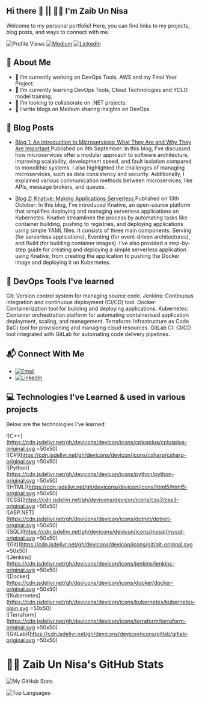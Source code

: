 ## Hi there 👋 || 👩‍💻 I'm Zaib Un Nisa
 Welcome to my personal portfolio! Here, you can find links to my projects, blog posts, and ways to connect with me.

![Profile Views](https://komarev.com/ghpvc/?username=zaibunnisaq&color=green)
[![Medium](https://img.shields.io/badge/Medium-Follow-black?style=flat&logo=medium)](https://medium.com/@zaibunnisachd)
[![LinkedIn](https://img.shields.io/badge/LinkedIn-Connect-blue?style=flat&logo=linkedin)](https://www.linkedin.com/in/zaibunnisachd/)

## 🌟 About Me
- 🔭 I’m currently working on DevOps Tools, AWS and my Final Year Project.
- 🌱 I’m currently learning DevOps Tools, Cloud Technologies and YOLO model training.
- 👯 I’m looking to collaborate on .NET projects.
- 📝 I write blogs on Medium sharing insights on DevOps

## 📝 Blog Posts
- [Blog 1: An Introduction to Microservices: What They Are and Why They Are Important ](https://medium.com/@zaibunnisachd/an-introduction-to-microservices-what-they-are-and-why-they-are-important-22b9c9aa8194)
Published on 9th September: In this blog, I've discussed how microservices offer a modular approach to software architecture, improving scalability, development speed, and fault isolation compared to monolithic systems. I also highlighted the challenges of managing microservices, such as data consistency and security. Additionally, I explained various communication methods between microservices, like APIs, message brokers, and queues.
  
- [Blog 2: Knative: Making Applications Serverless ](https://medium.com/@zaibunnisachd/knative-making-applications-serverless-a5e6239c9096)
Published on 13th October: In this blog, I've introduced Knative, an open-source platform that simplifies deploying and managing serverless applications on Kubernetes. Knative streamlines the process by automating tasks like container building, pushing to registries, and deploying applications using simple YAML files. It consists of three main components: Serving (for serverless applications), Eventing (for event-driven architectures), and Build (for building container images). I’ve also provided a step-by-step guide for creating and deploying a simple serverless application using Knative, from creating the application to pushing the Docker image and deploying it on Kubernetes.

## 📖 DevOps Tools I've learned

Git: Version control system for managing source code.
Jenkins: Continuous integration and continuous deployment (CI/CD) tool.
Docker: Containerization tool for building and deploying applications.
Kubernetes: Container orchestration platform for automating containerised application deployment, scaling, and management.
Terraform: Infrastructure as Code (IaC) tool for provisioning and managing cloud resources.
GitLab CI: CI/CD tool integrated with GitLab for automating code delivery pipelines.

## 📬 Connect With Me

- [![Email](https://img.shields.io/badge/Email-Contact-red?style=flat&logo=gmail)](mailto:i210383@nu.edu.pk)
- [![LinkedIn](https://img.shields.io/badge/LinkedIn-Connect-blue?style=flat&logo=linkedin)](https://www.linkedin.com/in/zaibunnisachd/)

## 💻 Technologies I've Learned & used in various projects

Below are the technologies I've learned:

![C++](https://cdn.jsdelivr.net/gh/devicons/devicon/icons/cplusplus/cplusplus-original.svg =50x50)  
![C#](https://cdn.jsdelivr.net/gh/devicons/devicon/icons/csharp/csharp-original.svg =50x50)  
![Python](https://cdn.jsdelivr.net/gh/devicons/devicon/icons/python/python-original.svg =50x50)  
![HTML](https://cdn.jsdelivr.net/gh/devicons/devicon/icons/html5/html5-original.svg =50x50)  
![CSS](https://cdn.jsdelivr.net/gh/devicons/devicon/icons/css3/css3-original.svg =50x50)  
![ASP.NET](https://cdn.jsdelivr.net/gh/devicons/devicon/icons/dotnet/dotnet-original.svg =50x50)  
![SQL](https://cdn.jsdelivr.net/gh/devicons/devicon/icons/mysql/mysql-original.svg =50x50)  
![Git](https://cdn.jsdelivr.net/gh/devicons/devicon/icons/git/git-original.svg =50x50)  
![Jenkins](https://cdn.jsdelivr.net/gh/devicons/devicon/icons/jenkins/jenkins-original.svg =50x50)  
![Docker](https://cdn.jsdelivr.net/gh/devicons/devicon/icons/docker/docker-original.svg =50x50)  
![Kubernetes](https://cdn.jsdelivr.net/gh/devicons/devicon/icons/kubernetes/kubernetes-plain.svg =50x50)  
![Terraform](https://cdn.jsdelivr.net/gh/devicons/devicon/icons/terraform/terraform-original.svg =50x50)  
![GitLab](https://cdn.jsdelivr.net/gh/devicons/devicon/icons/gitlab/gitlab-original.svg =50x50)


# 👩‍💻 Zaib Un Nisa's GitHub Stats

![My GitHub Stats](https://github-readme-stats.vercel.app/api?username=zaibunnisaq&show_icons=true&count_private=true&hide=prs&theme=radical)

![Top Languages](https://github-readme-stats.vercel.app/api/top-langs/?username=zaibunnisaq&langs_count=10&layout=compact)





